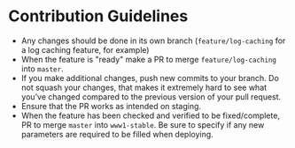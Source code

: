 # Contribution Guidelines

- Any changes should be done in its own branch (`feature/log-caching` for a log caching feature, for example)
- When the feature is "ready" make a PR to merge `feature/log-caching` into `master`.
 - If you make additional changes, push new commits to your branch. Do not squash your changes, that makes it extremely hard to see what you’ve changed compared to the previous version of your pull request.
- Ensure that the PR works as intended on staging.
- When the feature has been checked and verified to be fixed/complete, PR to merge `master` into `www1-stable`. Be sure to specify if any new parameters are required to be filled when deploying.

